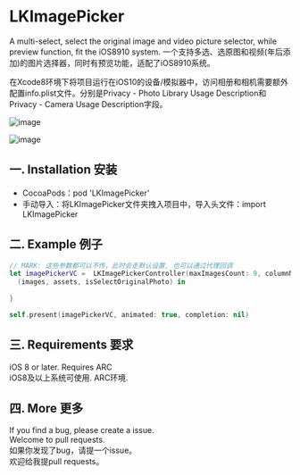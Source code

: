 # LKImagePicker
A multi-select, select the original image and video picture selector, while preview function, fit the iOS8910 system.
一个支持多选、选原图和视频(年后添加)的图片选择器，同时有预览功能，适配了iOS8910系统。

 在Xcode8环境下将项目运行在iOS10的设备/模拟器中，访问相册和相机需要额外配置info.plist文件。分别是Privacy - Photo Library Usage Description和Privacy - Camera Usage Description字段。

 ![image](https://github.com/ymkil/ymkil.github.io/tree/master/images/LKImagePicker/Pikcer1.jpg)

  ![image](https://github.com/ymkil/ymkil.github.io/tree/master/images/LKImagePicker/Pikcer2.jpg)

  ## 一. Installation 安装

  * CocoaPods：pod 'LKImagePicker'
  * 手动导入：将LKImagePicker文件夹拽入项目中，导入头文件：import LKImagePicker

  ## 二. Example 例子

  ``` swift
// MARK: 这些参数都可以不传，此时会走默认设置, 也可以通过代理回调
let imagePickerVC =  LKImagePickerController(maxImagesCount: 9, columnNumber: 4, delegate: self, true) {
    (images, assets, isSelectOriginalPhoto) in
    
}

self.present(imagePickerVC, animated: true, completion: nil)
  ```
## 三. Requirements 要求
   iOS 8 or later. Requires ARC  
   iOS8及以上系统可使用. ARC环境.

## 四. More 更多 

  If you find a bug, please create a issue.  
  Welcome to pull requests.   
  如果你发现了bug，请提一个issue。  
  欢迎给我提pull requests。
